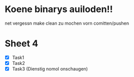 # Koene binarys auiloden!!

net vergessn make clean zu mochen vorn comitten/pushen

# Sheet 4
- [x] Task1
- [x] Task2
- [x] Task3 (Dienstig nomol onschaugen)
